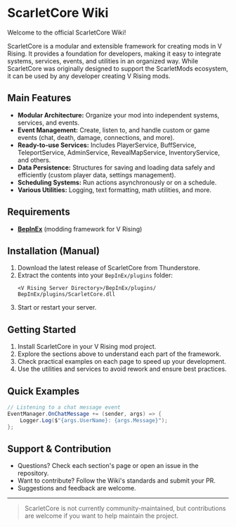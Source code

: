 # ScarletCore Wiki

Welcome to the official ScarletCore Wiki!

ScarletCore is a modular and extensible framework for creating mods in V Rising. It provides a foundation for developers, making it easy to integrate systems, services, events, and utilities in an organized way. While ScarletCore was originally designed to support the ScarletMods ecosystem, it can be used by any developer creating V Rising mods.

## Main Features

- **Modular Architecture:** Organize your mod into independent systems, services, and events.
- **Event Management:** Create, listen to, and handle custom or game events (chat, death, damage, connections, and more).
- **Ready-to-use Services:** Includes PlayerService, BuffService, TeleportService, AdminService, RevealMapService, InventoryService, and others.
- **Data Persistence:** Structures for saving and loading data safely and efficiently (custom player data, settings management).
- **Scheduling Systems:** Run actions asynchronously or on a schedule.
- **Various Utilities:** Logging, text formatting, math utilities, and more.

## Requirements

- **[BepInEx](https://wiki.vrisingmods.com/user/bepinex_install.html)** (modding framework for V Rising)

## Installation (Manual)

1. Download the latest release of ScarletCore from Thunderstore.
2. Extract the contents into your `BepInEx/plugins` folder:
   ```
   <V Rising Server Directory>/BepInEx/plugins/
   BepInEx/plugins/ScarletCore.dll
   ```
3. Start or restart your server.

## Getting Started

1. Install ScarletCore in your V Rising mod project.
2. Explore the sections above to understand each part of the framework.
3. Check practical examples on each page to speed up your development.
4. Use the utilities and services to avoid rework and ensure best practices.

## Quick Examples

```csharp
// Listening to a chat message event
EventManager.OnChatMessage += (sender, args) => {
    Logger.Log($"{args.UserName}: {args.Message}");
};
```

## Support & Contribution

- Questions? Check each section's page or open an issue in the repository.
- Want to contribute? Follow the Wiki's standards and submit your PR.
- Suggestions and feedback are welcome.

---

> ScarletCore is not currently community-maintained, but contributions are welcome if you want to help maintain the project.
